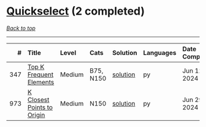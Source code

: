 # [Quickselect](<https://leetcode.com/tag/Quickselect/>) (2 completed)

*[Back to top](<../../README.md>)*

------

|   # | Title                                                                                    | Level   | Cats      | Solution                                             | Languages   | Date Complete   |
|----:|:-----------------------------------------------------------------------------------------|:--------|:----------|:-----------------------------------------------------|:------------|:----------------|
| 347 | [Top K Frequent Elements](<https://leetcode.com/problems/top-k-frequent-elements>)       | Medium  | B75, N150 | [solution](<../_347. Top K Frequent Elements.md>)    | py          | Jun 12, 2024    |
| 973 | [K Closest Points to Origin](<https://leetcode.com/problems/k-closest-points-to-origin>) | Medium  | N150      | [solution](<../_973. K Closest Points to Origin.md>) | py          | Jun 29, 2024    |